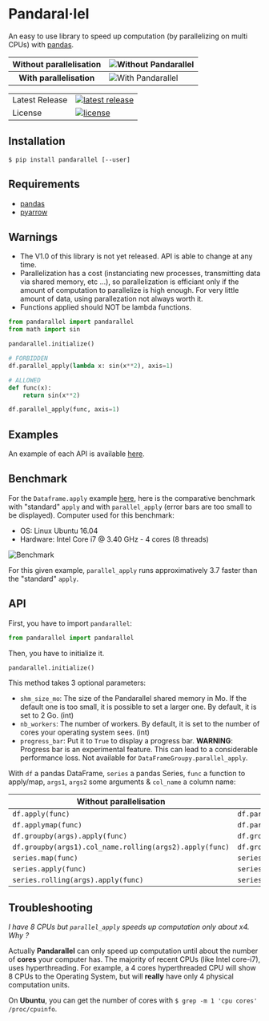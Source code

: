 # Pandaral·lel
An easy to use library to speed up computation (by parallelizing on multi CPUs) with [pandas](https://pandas.pydata.org/).


 | Without parallelisation  | ![Without Pandarallel](https://github.com/nalepae/pandarallel/blob/master/docs/progress_apply.gif)       |
 | :----------------------: | -------------------------------------------------------------------------------------------------------- |
 | **With parallelisation** | ![With Pandarallel](https://github.com/nalepae/pandarallel/blob/master/docs/progress_parallel_apply.gif) |

<table>
<tr>
  <td>Latest Release</td>
  <td>
    <a href="https://pypi.org/project/pandarallel/">
    <img src="https://img.shields.io/pypi/v/pandarallel.svg" alt="latest release" />
    </a>
  </td>
</tr>
<tr>
  <td>License</td>
  <td>
    <a href="https://github.com/nalepae/pandarallel/blob/master/LICENSE">
    <img src="https://img.shields.io/pypi/l/pandarallel.svg" alt="license" />
    </a>
  </td>
</tr>
</table>

## Installation
`$ pip install pandarallel [--user]`


## Requirements
 - [pandas](https://pypi.org/project/pandas/)
 - [pyarrow](https://pypi.org/project/pyarrow/)


## Warnings
  - The V1.0 of this library is not yet released. API is able to change at any time.
  - Parallelization has a cost (instanciating new processes, transmitting data via shared memory, etc ...), so parallelization is efficiant only if the amount of computation to parallelize is high enough. For very little amount of data, using parallezation not always worth it.
  - Functions applied should NOT be lambda functions.

 ```python
 from pandarallel import pandarallel
 from math import sin

 pandarallel.initialize()

 # FORBIDDEN
 df.parallel_apply(lambda x: sin(x**2), axis=1)

 # ALLOWED
 def func(x):
     return sin(x**2)

 df.parallel_apply(func, axis=1)
  ```

 ## Examples
 An example of each API is available [here](https://github.com/nalepae/pandarallel/blob/master/docs/examples.ipynb).

 ## Benchmark
 For the `Dataframe.apply` example [here](https://github.com/nalepae/pandarallel/blob/master/docs/examples.ipynb), here is the comparative benchmark with "standard" `apply` and with `parallel_apply` (error bars are too small to be displayed).
 Computer used for this benchmark:
 - OS: Linux Ubuntu 16.04
 - Hardware: Intel Core i7 @ 3.40 GHz - 4 cores (8 threads)

 ![Benchmark](https://github.com/nalepae/pandarallel/blob/master/docs/apply_vs_parallel_apply.png)

 For this given example, `parallel_apply` runs approximatively 3.7 faster than the "standard" `apply`.


 ## API
 First, you have to import `pandarallel`:
 ```python
 from pandarallel import pandarallel
 ```

 Then, you have to initialize it.
  ```python
 pandarallel.initialize()
 ```
 This method takes 3 optional parameters:
 - `shm_size_mo`: The size of the Pandarallel shared memory in Mo. If the
 default one is too small, it is possible to set a larger one. By default,
 it is set to 2 Go. (int)
 - `nb_workers`: The number of workers. By default, it is set to the number
 of cores your operating system sees. (int)
 - `progress_bar`: Put it to `True` to display a progress bar.
 **WARNING**: Progress bar is an experimental feature. This can lead to a
 considerable performance loss.
 Not available for `DataFrameGroupy.parallel_apply`.

 With `df` a pandas DataFrame, `series` a pandas Series, `func` a function to
 apply/map, `args1`, `args2` some arguments & `col_name` a column name:

 | Without parallelisation                                 | With parallelisation                                             |
 | ------------------------------------------------------- | ---------------------------------------------------------------- |
 | `df.apply(func)`                                        | `df.parallel_apply(func)`                                        |
 | `df.applymap(func)`                                     | `df.parallel_applymap(func)`                                     |
 | `df.groupby(args).apply(func)`                          | `df.groupby(args).parallel_apply(func)`                          |
 | `df.groupby(args1).col_name.rolling(args2).apply(func)` | `df.groupby(args1).col_name.rolling(args2).parallel_apply(func)` |
 | `series.map(func)`                                      | `series.parallel_map(func)`                                      |
 | `series.apply(func)`                                    | `series.parallel_apply(func)`                                    |
 | `series.rolling(args).apply(func)`                      | `series.rolling(args).parallel_apply(func)`                      |

## Troubleshooting
*I have 8 CPUs but `parallel_apply` speeds up computation only about x4. Why ?*

Actually **Pandarallel** can only speed up computation until about the number of **cores** your computer has. The majority of recent CPUs (like Intel core-i7), uses hyperthreading. For example, a 4 cores hyperthreaded CPU will show 8 CPUs to the Operating System, but will **really** have only 4 physical computation units.

On **Ubuntu**, you can get the number of cores with `$ grep -m 1 'cpu cores' /proc/cpuinfo`.
